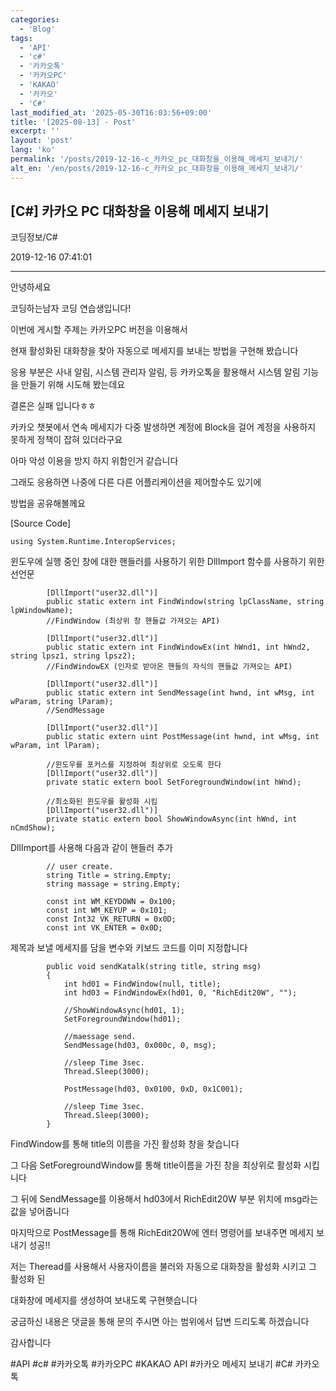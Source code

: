 ```yaml
---
categories:
  - 'Blog'
tags:
  - 'API'
  - 'c#'
  - '카카오톡'
  - '카카오PC'
  - 'KAKAO'
  - '카카오'
  - 'C#'
last_modified_at: '2025-05-30T16:03:56+09:00'
title: '[2025-08-13] - Post'
excerpt: ''
layout: 'post'
lang: 'ko'
permalink: '/posts/2019-12-16-c_카카오_pc_대화창을_이용해_메세지_보내기/'
alt_en: '/en/posts/2019-12-16-c_카카오_pc_대화창을_이용해_메세지_보내기/'
---
```


## [C#] 카카오 PC 대화창을 이용해 메세지 보내기

코딩정보/C#

2019-12-16 07:41:01

* * *

안녕하세요

코딩하는남자 코딩 연습생입니다!

이번에 게시할 주제는 카카오PC 버전을 이용해서

현재 활성화된 대화창을 찾아 자동으로 메세지를 보내는 방법을 구현해 봤습니다

응용 부분은 사내 알림, 시스템 관리자 알림, 등 카카오톡을 활용해서 시스템 알림 기능을 만들기 위해 시도해 봤는데요

결론은 실패 입니다ㅎㅎ

카카오 챗봇에서 연속 메세지가 다중 발생하면 계정에 Block을 걸어 계정을 사용하지 못하게 정책이 잡혀 있더라구요

아마 악성 이용을 방지 하지 위함인거 같습니다

그래도 응용하면 나중에 다른 다른 어플리케이션을 제어할수도 있기에

방법을 공유해볼께요

[Source Code]

    
    
    using System.Runtime.InteropServices;

윈도우에 실행 중인 창에 대한 핸들러를 사용하기 위한 DllImport 함수를 사용하기 위한 선언문

    
    
            [DllImport("user32.dll")]
            public static extern int FindWindow(string lpClassName, string lpWindowName);
            //FindWindow (최상위 창 핸들값 가져오는 API)
    
            [DllImport("user32.dll")]
            public static extern int FindWindowEx(int hWnd1, int hWnd2, string lpsz1, string lpsz2);
            //FindWindowEX (인자로 받아온 핸들의 자식의 핸들값 가져오는 API)
    
            [DllImport("user32.dll")]
            public static extern int SendMessage(int hwnd, int wMsg, int wParam, string lParam);
            //SendMessage
    
            [DllImport("user32.dll")]
            public static extern uint PostMessage(int hwnd, int wMsg, int wParam, int lParam);
            
            //윈도우를 포커스를 지정하여 최상위로 오도록 한다
            [DllImport("user32.dll")]
            private static extern bool SetForegroundWindow(int hWnd);
    
            //최소화된 윈도우를 활성화 시킴
            [DllImport("user32.dll")]
            private static extern bool ShowWindowAsync(int hWnd, int nCmdShow);

DllImport를 사용해 다음과 같이 핸들러 추가

    
    
            // user create.
            string Title = string.Empty;
            string massage = string.Empty;
    
            const int WM_KEYDOWN = 0x100;
            const int WM_KEYUP = 0x101;
            const Int32 VK_RETURN = 0x0D;
            const int VK_ENTER = 0x0D;

제목과 보낼 메세지를 담을 변수와 키보드 코드를 이미 지정합니다

    
    
            public void sendKatalk(string title, string msg)
            {
                int hd01 = FindWindow(null, title);
                int hd03 = FindWindowEx(hd01, 0, "RichEdit20W", "");
    
                //ShowWindowAsync(hd01, 1);
                SetForegroundWindow(hd01);
    
                //maessage send.
                SendMessage(hd03, 0x000c, 0, msg);
    
                //sleep Time 3sec.
                Thread.Sleep(3000);
    
                PostMessage(hd03, 0x0100, 0xD, 0x1C001);
    
                //sleep Time 3sec.
                Thread.Sleep(3000);
            }

FindWindow를 통해 title의 이름을 가진 활성화 창을 찾습니다

그 다음 SetForegroundWindow를 통해 title이름을 가진 창을 최상위로 활성화 시킵니다

그 뒤에 SendMessage를 이용해서 hd03에서 RichEdit20W 부분 위치에 msg라는 값을 넣어줍니다

마지막으로 PostMessage를 통해 RichEdit20W에 엔터 명령어를 보내주면 메세지 보내기 성공!!

저는 Theread를 사용해서 사용자이름을 불러와 자동으로 대화창을 활성화 시키고 그 활성화 된

대화창에 메세지를 생성하여 보내도록 구현햇습니다

궁금하신 내용은 댓글을 통해 문의 주시면 아는 범위에서 답변 드리도록 하겠습니다

감사합니다

  

#API #c# #카카오톡 #카카오PC #KAKAO API #카카오 메세지 보내기 #C# 카카오톡

